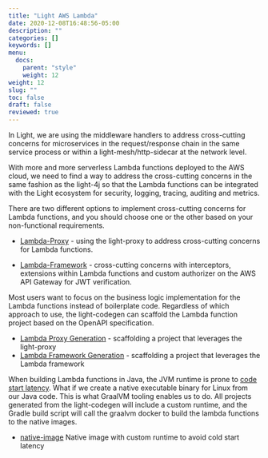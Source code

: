 ```yaml
---
title: "Light AWS Lambda"
date: 2020-12-08T16:48:56-05:00
description: ""
categories: []
keywords: []
menu:
  docs:
    parent: "style"
    weight: 12
weight: 12
slug: ""
toc: false
draft: false
reviewed: true
---
```


In Light, we are using the middleware handlers to address cross-cutting concerns for microservices in the request/response chain in the same service process or within a light-mesh/http-sidecar at the network level.

With more and more serverless Lambda functions deployed to the AWS cloud, we need to find a way to address the cross-cutting concerns in the same fashion as the light-4j so that the Lambda functions can be integrated with the Light ecosystem for security, logging, tracing, auditing and metrics.

There are two different options to implement cross-cutting concerns for Lambda functions, and you should choose one or the other based on your non-functional requirements. 

* [Lambda-Proxy][] - using the light-proxy to address cross-cutting concerns for Lambda functions. 

* [Lambda-Framework][] - cross-cutting concerns with interceptors, extensions within Lambda functions and custom authorizer on the AWS API Gateway for JWT verification.

Most users want to focus on the business logic implementation for the Lambda functions instead of boilerplate code. Regardless of which approach to use, the light-codegen can scaffold the Lambda function project based on the OpenAPI specification. 

* [Lambda Proxy Generation][] - scaffolding a project that leverages the light-proxy
* [Lambda Framework Generation][] - scaffolding a project that leverages the Lambda framework

When building Lambda functions in Java, the JVM runtime is prone to [code start latency](https://hackernoon.com/im-afraid-you-re-thinking-about-aws-lambda-cold-starts-all-wrong-7d907f278a4f). What if we create a native executable binary for Linux from our Java code. This is what GraalVM tooling enables us to do. All projects generated from the light-codegen will include a custom runtime, and the Gradle build script will call the graalvm docker to build the lambda functions to the native images.

* [native-image][] Native image with custom runtime to avoid cold start latency


[Lambda-Proxy]: /style/light-aws-lambda/lambda-proxy/
[Lambda-Framework]: /style/light-aws-lambda/lambda-framework/
[Lambda Proxy Generation]: /style/light-aws-lambda/codegen-proxy/
[Lambda Framework Generation]: /style/light-aws-lambda/codegen-framework/
[native-image]: /style/light-aws-lambda/native-image/

